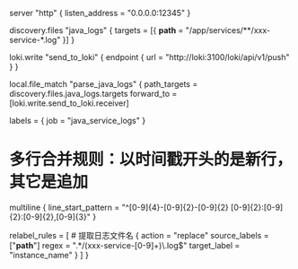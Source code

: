 server "http" {
  listen_address = "0.0.0.0:12345"
}

discovery.files "java_logs" {
  targets = [{
    __path__ = "/app/services/**/xxx-service-*.log"
  }]
}

loki.write "send_to_loki" {
  endpoint {
    url = "http://loki:3100/loki/api/v1/push"
  }
}

local.file_match "parse_java_logs" {
  path_targets = discovery.files.java_logs.targets
  forward_to   = [loki.write.send_to_loki.receiver]

  labels = {
    job = "java_service_logs"
  }

  # 多行合并规则：以时间戳开头的是新行，其它是追加
  multiline {
    line_start_pattern = "^[0-9]{4}-[0-9]{2}-[0-9]{2} [0-9]{2}:[0-9]{2}:[0-9]{2},[0-9]{3}"
  }

  relabel_rules = [
    # 提取日志文件名
    {
      action        = "replace"
      source_labels = ["__path__"]
      regex         = ".*/(xxx-service-[0-9]+)\\.log$"
      target_label  = "instance_name"
    }
  ]
}